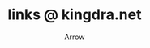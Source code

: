 ---
title: links @ kingdra.net
url: https://kingdra.net/links/
author: Arrow
button: kingdra_links.png
---